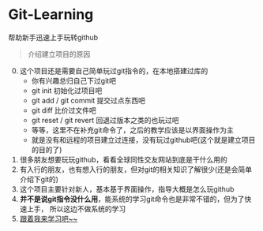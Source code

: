 # Git-Learning
帮助新手迅速上手玩转github

> 介绍建立项目的原因
0. 这个项目还是需要自己简单玩过git指令的，在本地搭建过库的
    * 你有兴趣总归自己下过git吧
    * git init 初始化过项目吧
    * git add / git commit 提交过点东西吧
    * git diff 比价过文件吧
    * git reset / git revert 回退过版本之类的也玩过吧
    * 等等，这里不在补充git命令了，之后的教学应该是以界面操作为主
    * 就是没有和远程的项目建立过连接，没有玩过github吧(这个就是建立项目的目的了)
1. 很多朋友想要玩玩github，看看全球同性交友网站到底是干什么用的
2. 有入行的朋友，也有想入行的朋友，但对git的相关知识了解很少(还是会简单介绍下git的)
3. 这个项目主要针对新人，基本基于界面操作，指导大概是怎么玩github
4. **并不是说git指令没什么用**，能系统的学习git命令也是非常不错的，但为了快速上手，
    所以这边不做系统的学习
5. [跟着我来学习吧~~ ](./git_share/00-git知识分享.md)  
